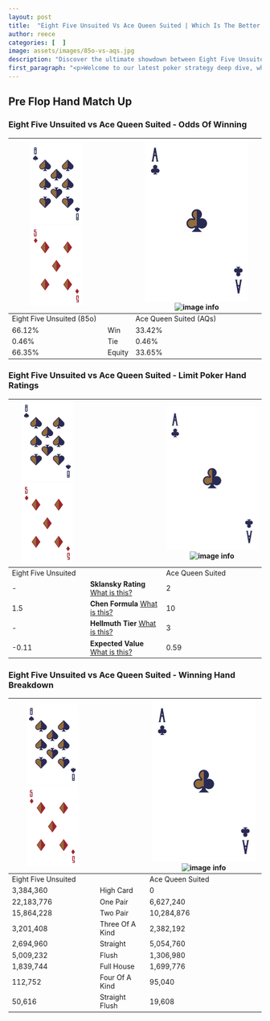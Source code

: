 ```yaml
---
layout: post
title:  "Eight Five Unsuited Vs Ace Queen Suited | Which Is The Better Hand In Poker? A Complete Guide"
author: reece
categories: [  ]
image: assets/images/85o-vs-aqs.jpg
description: "Discover the ultimate showdown between Eight Five Unsuited and Ace Queen Suited in poker! Uncover the odds, strategies, and scenarios where one hand triumphs over the other. Get ready to up your poker game with this thrilling analysis."
first_paragraph: "<p>Welcome to our latest poker strategy deep dive, where we're pitting two distinct hands against each other in a high-stakes showdown: Eight Five Unsuited vs Ace Queen Suited.</p><p>In the dynamic world of poker, every decision counts, and knowing which hand holds the upper hand is key to your success at the table.</p><p>In this article, we'll dissect these two hands, explore the scenarios where one dominates the other, and equip you with the knowledge to make strategic choices that can tip the odds in your favor.</p><p>Get ready to unravel the intriguing dynamics of these poker hands and elevate your game to new heights.</p>"
---
```




[comment]: # (sp0)

## Pre Flop Hand Match Up

<div class="table hand-ratings" markdown="1"> 



### Eight Five Unsuited vs Ace Queen Suited - Odds Of Winning


    
| ![image info](assets/images/hand1/8.png) ![image info](assets/images/hand1/5o.png) |  | ![image info](assets/images/hand2/A.png) ![image info](assets/images/hand2/Qs.png) |
| -------- | -------- | -------- |
| Eight Five Unsuited (85o) |  | Ace Queen Suited (AQs) |
| 66.12% | Win | 33.42% |
| 0.46% | Tie | 0.46% |
| 66.35% | Equity | 33.65% |




[comment]: # (sp1)



### Eight Five Unsuited vs Ace Queen Suited - Limit Poker Hand Ratings


    
| ![image info](assets/images/hand1/8.png) ![image info](assets/images/hand1/5o.png) |  | ![image info](assets/images/hand2/A.png) ![image info](assets/images/hand2/Qs.png) |
| -------- | -------- | -------- |
| Eight Five Unsuited |  | Ace Queen Suited |
| - | **Sklansky Rating** [What is this?](/sklansky-rating-explained) | 2 |
| 1.5 | **Chen Formula** [What is this?](/chen-formula-explained) | 10 |
| - | **Hellmuth Tier** [What is this?](/Hellmuth-tier-explained) | 3 |
| -0.11 | **Expected Value** [What is this?](/expected-value-explained) | 0.59 |




[comment]: # (sp2)



### Eight Five Unsuited vs Ace Queen Suited - Winning Hand Breakdown


    
| ![image info](assets/images/hand1/8.png) ![image info](assets/images/hand1/5o.png) |  | ![image info](assets/images/hand2/A.png) ![image info](assets/images/hand2/Qs.png) |
| -------- | -------- | -------- |
| Eight Five Unsuited |  | Ace Queen Suited |
| 3,384,360 | High Card | 0 |
| 22,183,776 | One Pair | 6,627,240 |
| 15,864,228 | Two Pair | 10,284,876 |
| 3,201,408 | Three Of A Kind | 2,382,192 |
| 2,694,960 | Straight | 5,054,760 |
| 5,009,232 | Flush | 1,306,980 |
| 1,839,744 | Full House | 1,699,776 |
| 112,752 | Four Of A Kind | 95,040 |
| 50,616 | Straight Flush | 19,608 |




[comment]: # (sp3)



</div>

[comment]: # (sp4)



[comment]: # (sp5)

